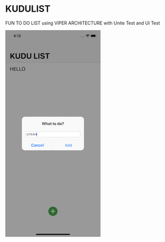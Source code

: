 # KUDULIST
FUN TO DO LIST using VIPER ARCHITECTURE with Unite Test and UI Test

![alt text](todo.png)
